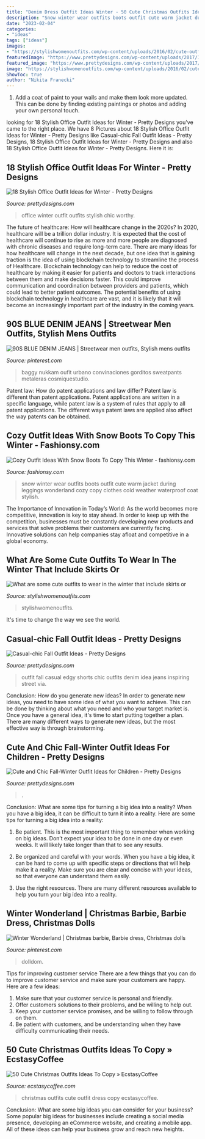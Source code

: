 ```yaml
---
title: "Denim Dress Outfit Ideas Winter - 50 Cute Christmas Outfits Ideas To Copy » Ecstasycoffee"
description: "Snow winter wear outfits boots outfit cute warm jacket during leggings wonderland cozy copy clothes cold weather waterproof coat stylish"
date: "2023-02-04"
categories:
- "ideas"
tags: ["ideas"]
images:
- "https://stylishwomenoutfits.com/wp-content/uploads/2016/02/cute-outfits-wear-winter-include-skirts-dresses-3.jpg"
featuredImage: "https://www.prettydesigns.com/wp-content/uploads/2017/12/18-stylish-office-outfit-ideas-for-winter-2018-3.jpg"
featured_image: "https://www.prettydesigns.com/wp-content/uploads/2017/12/18-stylish-office-outfit-ideas-for-winter-2018-3.jpg"
image: "https://stylishwomenoutfits.com/wp-content/uploads/2016/02/cute-outfits-wear-winter-include-skirts-dresses-3.jpg"
ShowToc: true
author: "Nikita Franecki"
---
```



1. Add a coat of paint to your walls and make them look more updated. This can be done by finding existing paintings or photos and adding your own personal touch. 

	

		
looking for 18 Stylish Office Outfit Ideas for Winter - Pretty Designs you've came to the right place. We have 8 Pictures about 18 Stylish Office Outfit Ideas for Winter - Pretty Designs like Casual-chic Fall Outfit Ideas - Pretty Designs, 18 Stylish Office Outfit Ideas for Winter - Pretty Designs and also 18 Stylish Office Outfit Ideas for Winter - Pretty Designs. Here it is:
		
    
## 18 Stylish Office Outfit Ideas For Winter - Pretty Designs

<img loading=lazy src="https://www.prettydesigns.com/wp-content/uploads/2017/12/18-stylish-office-outfit-ideas-for-winter-2018-3.jpg" onerror="this.onerror=null;this.src='https://tse3.mm.bing.net/th?id=OIP.Lj8F81_6lOQ998AIc3qUBgHaLL&amp;pid=15.1';" alt="18 Stylish Office Outfit Ideas for Winter - Pretty Designs">

_Source: prettydesigns.com_

>office winter outfit outfits stylish chic worthy. 

	

The future of healthcare: How will healthcare change in the 2020s?
In 2020, healthcare will be a trillion dollar industry. It is expected that the cost of healthcare will continue to rise as more and more people are diagnosed with chronic diseases and require long-term care. There are many ideas for how healthcare will change in the next decade, but one idea that is gaining traction is the idea of using blockchain technology to streamline the process of Healthcare. Blockchain technology can help to reduce the cost of healthcare by making it easier for patients and doctors to track interactions between them and make decisions faster. This could improve communication and coordination between providers and patients, which could lead to better patient outcomes. The potential benefits of using blockchain technology in healthcare are vast, and it is likely that it will become an increasingly important part of the industry in the coming years.

    
## 90S BLUE DENIM JEANS | Streetwear Men Outfits, Stylish Mens Outfits

<img loading=lazy src="https://i.pinimg.com/736x/b3/b9/50/b3b95087152df5cd8b06fee99a34edcd.jpg" onerror="this.onerror=null;this.src='https://tse4.mm.bing.net/th?id=OIP.hOntAcLaT7pajwKCOiUgOgHaLG&amp;pid=15.1';" alt="90S BLUE DENIM JEANS | Streetwear men outfits, Stylish mens outfits">

_Source: pinterest.com_

>baggy nukkam oufit urbano convinaciones gorditos sweatpants metaleras cosmiquestudio. 

	

Patent law: How do patent applications and law differ?
Patent law is different than patent applications. Patent applications are written in a specific language, while patent law is a system of rules that apply to all patent applications. The different ways patent laws are applied also affect the way patents can be obtained.

    
## Cozy Outfit Ideas With Snow Boots To Copy This Winter - Fashionsy.com

<img loading=lazy src="https://fashionsy.com/wp-content/uploads/2016/01/snow-day-outfits-630x945.jpg" onerror="this.onerror=null;this.src='https://tse2.mm.bing.net/th?id=OIP.Z1HcQu2m_2OiDF5gTgY2QAHaLH&amp;pid=15.1';" alt="Cozy Outfit Ideas With Snow Boots To Copy This Winter - fashionsy.com">

_Source: fashionsy.com_

>snow winter wear outfits boots outfit cute warm jacket during leggings wonderland cozy copy clothes cold weather waterproof coat stylish. 

	

The Importance of Innovation in Today’s World:
As the world becomes more competitive, innovation is key to stay ahead. In order to keep up with the competition, businesses must be constantly developing new products and services that solve problems their customers are currently facing. Innovative solutions can help companies stay afloat and competitive in a global economy.

    
## What Are Some Cute Outfits To Wear In The Winter That Include Skirts Or

<img loading=lazy src="https://stylishwomenoutfits.com/wp-content/uploads/2016/02/cute-outfits-wear-winter-include-skirts-dresses-3.jpg" onerror="this.onerror=null;this.src='https://tse1.mm.bing.net/th?id=OIP.QZMaJoS2velne1iiBHBhogHaLH&amp;pid=15.1';" alt="What are some cute outfits to wear in the winter that include skirts or">

_Source: stylishwomenoutfits.com_

>stylishwomenoutfits. 

	

It's time to change the way we see the world.

    
## Casual-chic Fall Outfit Ideas - Pretty Designs

<img loading=lazy src="http://www.prettydesigns.com/wp-content/uploads/2014/10/Edgy-Fall-Outfit-Idea-with-Denim-Shorts.jpg" onerror="this.onerror=null;this.src='https://tse1.mm.bing.net/th?id=OIP.hHKR4KccFaZfw4dMawS4YQHaK3&amp;pid=15.1';" alt="Casual-chic Fall Outfit Ideas - Pretty Designs">

_Source: prettydesigns.com_

>outfit fall casual edgy shorts chic outfits denim idea jeans inspiring street via. 

	

Conclusion: How do you generate new ideas?
In order to generate new ideas, you need to have some idea of what you want to achieve. This can be done by thinking about what you need and who your target market is. Once you have a general idea, it's time to start putting together a plan. There are many different ways to generate new ideas, but the most effective way is through brainstorming.

    
## Cute And Chic Fall-Winter Outfit Ideas For Children - Pretty Designs

<img loading=lazy src="http://www.prettydesigns.com/wp-content/uploads/2014/09/Trendy-Fall-Outfit-for-Girl.jpg" onerror="this.onerror=null;this.src='https://tse3.mm.bing.net/th?id=OIP.Ce7WWp82vg6cWQXEhe5fxwHaKY&amp;pid=15.1';" alt="Cute and Chic Fall-Winter Outfit Ideas for Children - Pretty Designs">

_Source: prettydesigns.com_

>. 

	

Conclusion: What are some tips for turning a big idea into a reality?
When you have a big idea, it can be difficult to turn it into a reality. Here are some tips for turning a big idea into a reality:
1. Be patient. This is the most important thing to remember when working on big ideas. Don’t expect your idea to be done in one day or even weeks. It will likely take longer than that to see any results.

2. Be organized and careful with your words. When you have a big idea, it can be hard to come up with specific steps or directions that will help make it a reality. Make sure you are clear and concise with your ideas, so that everyone can understand them easily.

3. Use the right resources. There are many different resources available to help you turn your big idea into a reality.

    
## Winter Wonderland | Christmas Barbie, Barbie Dress, Christmas Dolls

<img loading=lazy src="https://i.pinimg.com/736x/f6/b7/e9/f6b7e99470f4671b2ada0809a58ec1b3--white-christmas-barbie-dolls.jpg" onerror="this.onerror=null;this.src='https://tse1.mm.bing.net/th?id=OIP.rzqzstqIzoXcDuSNAgQeSgDIEs&amp;pid=15.1';" alt="Winter Wonderland | Christmas barbie, Barbie dress, Christmas dolls">

_Source: pinterest.com_

>dolldom. 

	

Tips for improving customer service
There are a few things that you can do to improve customer service and make sure your customers are happy. Here are a few ideas:
1. Make sure that your customer service is personal and friendly.
2. Offer customers solutions to their problems, and be willing to help out.
3. Keep your customer service promises, and be willing to follow through on them.
4. Be patient with customers, and be understanding when they have difficulty communicating their needs.

    
## 50 Cute Christmas Outfits Ideas To Copy » EcstasyCoffee

<img loading=lazy src="https://i1.wp.com/www.ecstasycoffee.com/wp-content/uploads/2016/10/Christmas-Outfit-Ideas-18.jpg" onerror="this.onerror=null;this.src='https://tse3.mm.bing.net/th?id=OIP.e9yNLQZUTph2BigAYUIx3AHaME&amp;pid=15.1';" alt="50 Cute Christmas Outfits Ideas To Copy » EcstasyCoffee">

_Source: ecstasycoffee.com_

>christmas outfits cute outfit dress copy ecstasycoffee. 

	

Conclusion: What are some big ideas you can consider for your business?
Some popular big ideas for businesses include creating a social media presence, developing an eCommerce website, and creating a mobile app. All of these ideas can help your business grow and reach new heights.

